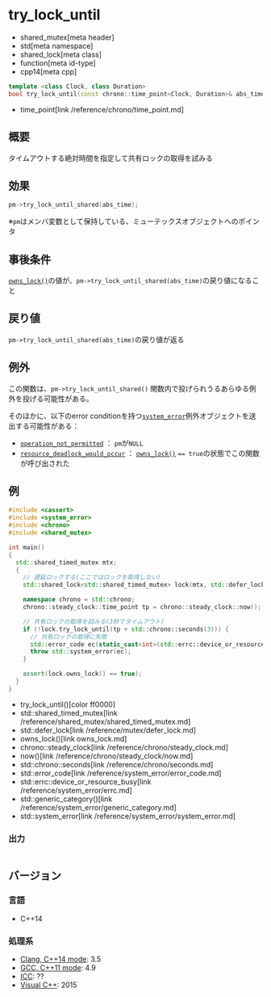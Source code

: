 # try_lock_until
* shared_mutex[meta header]
* std[meta namespace]
* shared_lock[meta class]
* function[meta id-type]
* cpp14[meta cpp]

```cpp
template <class Clock, class Duration>
bool try_lock_until(const chrono::time_point<Clock, Duration>& abs_time);
```
* time_point[link /reference/chrono/time_point.md]

## 概要
タイムアウトする絶対時間を指定して共有ロックの取得を試みる


## 効果
```cpp
pm->try_lock_until_shared(abs_time);
```

※`pm`はメンバ変数として保持している、ミューテックスオブジェクトへのポインタ


## 事後条件
[`owns_lock()`](owns_lock.md)の値が、`pm->try_lock_until_shared(abs_time)`の戻り値になること


## 戻り値
`pm->try_lock_until_shared(abs_time)`の戻り値が返る


## 例外
この関数は、`pm->try_lock_until_shared()` 関数内で投げられうるあらゆる例外を投げる可能性がある。 

そのほかに、以下のerror conditionを持つ[`system_error`](/reference/system_error/system_error.md)例外オブジェクトを送出する可能性がある：

- [`operation_not_permitted`](/reference/system_error/errc.md) ： `pm`が`NULL`
- [`resource_deadlock_would_occur`](/reference/system_error/errc.md) ： [`owns_lock()`](owns_lock.md) `== true`の状態でこの関数が呼び出された


## 例
```cpp example
#include <cassert>
#include <system_error>
#include <chrono>
#include <shared_mutex>

int main()
{
  std::shared_timed_mutex mtx;
  {
    // 遅延ロックする(ここではロックを取得しない)
    std::shared_lock<std::shared_timed_mutex> lock(mtx, std::defer_lock);

    namespace chrono = std::chrono;
    chrono::steady_clock::time_point tp = chrono::steady_clock::now();

    // 共有ロックの取得を試みる(3秒でタイムアウト)
    if (!lock.try_lock_until(tp + std::chrono::seconds(3))) {
      // 共有ロックの取得に失敗
      std::error_code ec(static_cast<int>(std::errc::device_or_resource_busy), std::generic_category());
      throw std::system_error(ec);
    }

    assert(lock.owns_lock() == true);
  }
}
```
* try_lock_until()[color ff0000]
* std::shared_timed_mutex[link /reference/shared_mutex/shared_timed_mutex.md]
* std::defer_lock[link /reference/mutex/defer_lock.md]
* owns_lock()[link owns_lock.md]
* chrono::steady_clock[link /reference/chrono/steady_clock.md]
* now()[link /reference/chrono/steady_clock/now.md]
* std::chrono::seconds[link /reference/chrono/seconds.md]
* std::error_code[link /reference/system_error/error_code.md]
* std::errc::device_or_resource_busy[link /reference/system_error/errc.md]
* std::generic_category()[link /reference/system_error/generic_category.md]
* std::system_error[link /reference/system_error/system_error.md]

### 出力
```
```

## バージョン
### 言語
- C++14

### 処理系
- [Clang, C++14 mode](/implementation.md#clang): 3.5
- [GCC, C++11 mode](/implementation.md#gcc): 4.9
- [ICC](/implementation.md#icc): ??
- [Visual C++](/implementation.md#visual_cpp): 2015

